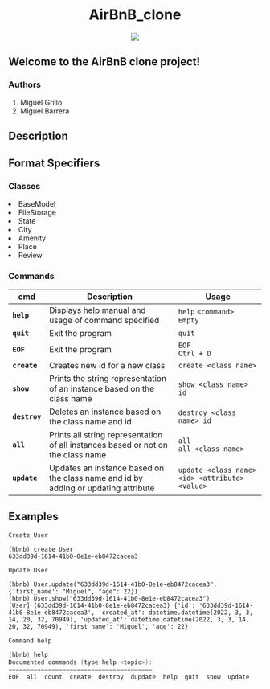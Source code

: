 <h1 align="center"> AirBnB_clone </h1>
<p align="center">
<img src="https://user-images.githubusercontent.com/68792144/141602345-7b71c4ea-a4dd-42d9-b706-7fc2c7b85ca5.png">
</p>


## Welcome to the AirBnB clone project!

### Authors
1. Miguel Grillo
2. Miguel Barrera


## Description



## Format Specifiers

### Classes
<li>BaseModel</li>
<li>FileStorage</li>
<li>State</li>
<li>City</li>
<li>Amenity </li>
<li>Place</li>
<li>Review</li>

### Commands

| cmd   | Description | Usage |
|--------|--------|--------|
| **`help`**   | Displays help manual and usage of command specified | `help` `<command>` <br> `Empty`|
| **`quit`**   | Exit the program | `quit` |
| **`EOF`**    | Exit the program | `EOF` <br>`Ctrl + D`|
| **`create`** | Creates new id for a new class | `create <class name>` |
| **`show`**   |  Prints the string representation of an instance based on the class name  | `show <class name> id`|
| **`destroy`**| Deletes an instance based on the class name and id | `destroy <class name> id`|
| **`all`**    | Prints all string representation of all instances based or not on the class name | `all` <br> `all <class name>`|
| **`update`** | Updates an instance based on the class name and id by adding or updating attribute | `update <class name> <id> <attribute> <value>` |

## Examples
`Create User`
```python3
(hbnb) create User
633dd39d-1614-41b0-8e1e-eb8472cacea3
```

`Update User`
```python3
(hbnb) User.update("633dd39d-1614-41b0-8e1e-eb8472cacea3", {'first_name': "Miguel", "age": 22})
(hbnb) User.show("633dd39d-1614-41b0-8e1e-eb8472cacea3")
[User] (633dd39d-1614-41b0-8e1e-eb8472cacea3) {'id': '633dd39d-1614-41b0-8e1e-eb8472cacea3', 'created_at': datetime.datetime(2022, 3, 3, 14, 20, 32, 70949), 'updated_at': datetime.datetime(2022, 3, 3, 14, 20, 32, 70949), 'first_name': 'Miguel', 'age': 22}
```
`Command help`
```c
(hbnb) help
Documented commands (type help <topic>):
========================================
EOF  all  count  create  destroy  dupdate  help  quit  show  update
```
